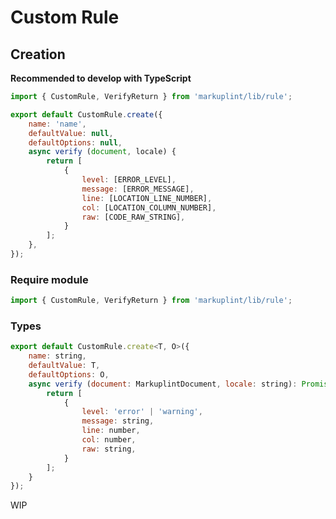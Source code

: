 # Custom Rule

## Creation

**Recommended to develop with TypeScript**

```js
import { CustomRule, VerifyReturn } from 'markuplint/lib/rule';

export default CustomRule.create({
	name: 'name',
	defaultValue: null,
	defaultOptions: null,
	async verify (document, locale) {
		return [
			{
				level: [ERROR_LEVEL],
				message: [ERROR_MESSAGE],
				line: [LOCATION_LINE_NUMBER],
				col: [LOCATION_COLUMN_NUMBER],
				raw: [CODE_RAW_STRING],
			}
		];
	},
});
```

### Require module

```js
import { CustomRule, VerifyReturn } from 'markuplint/lib/rule';
```

### Types

```js
export default CustomRule.create<T, O>({
	name: string,
	defaultValue: T,
	defaultOptions: O,
	async verify (document: MarkuplintDocument, locale: string): Promise<VerifyReturn[]> {
		return [
			{
				level: 'error' | 'warning',
				message: string,
				line: number,
				col: number,
				raw: string,
			}
		];
	}
});
```

WIP
